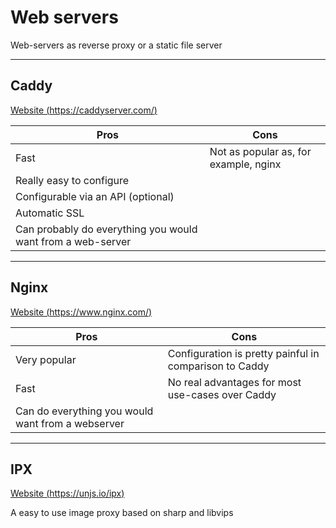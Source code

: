 # Web servers

Web-servers as reverse proxy or a static file server

---

## Caddy

[Website (https://caddyserver.com/)](https://caddyserver.com/)

| Pros                                                        | Cons                                  |
| ----------------------------------------------------------- | ------------------------------------- |
| Fast                                                        | Not as popular as, for example, nginx |
| Really easy to configure                                    |                                       |
| Configurable via an API (optional)                          |                                       |
| Automatic SSL                                               |                                       |
| Can probably do everything you would want from a web-server |                                       |

---

## Nginx

[Website (https://www.nginx.com/)](https://www.nginx.com/)

| Pros                                              | Cons                                                   |
| ------------------------------------------------- | ------------------------------------------------------ |
| Very popular                                      | Configuration is pretty painful in comparison to Caddy |
| Fast                                              | No real advantages for most use-cases over Caddy       |
| Can do everything you would want from a webserver |                                                        |

---

## IPX

[Website (https://unjs.io/ipx)](https://unjs.io/ipx)

A easy to use image proxy based on sharp and libvips
